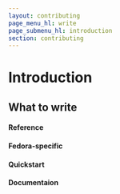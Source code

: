 ```yaml
---
layout: contributing
page_menu_hl: write
page_submenu_hl: introduction
section: contributing
---
```


# Introduction

## What to write

<div class="row">
  <div class="col-md-3">
    <div class="panel panel-success">
      <div class="panel-body">
        <span class="glyphicon glyphicon-ok" style="color:green;font-size:30px"></span>
        <h4>Reference </h4>
      </div>
    </div>
  </div>
  <div class="col-md-3">
    <div class="panel panel-success">
      <div class="panel-body">
        <span class="glyphicon glyphicon-ok" style="color:green;font-size:30px"></span>
        <h4>Fedora-specific </h4>
      </div>
    </div>
  </div>
  <div class="col-md-3">
    <div class="panel panel-success">
      <div class="panel-body">
        <span class="glyphicon glyphicon-ok" style="color:green;font-size:30px"></span>
        <h4>Quickstart </h4>
      </div>
    </div>
  </div>
  <div class="col-md-3">
    <div class="panel panel-danger">
      <div class="panel-body">
        <span class="glyphicon glyphicon-remove" style="color:#c00;font-size:30px"></span>
        <h4>Documentaion </h4>
      </div>
    </div>
  </div>
</div>
